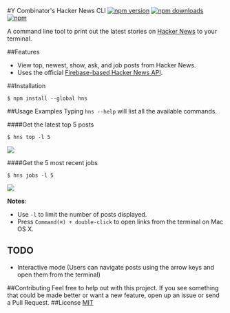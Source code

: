 #Y Combinator's Hacker News CLI 
[![npm version](https://badge.fury.io/js/hns.svg)](https://badge.fury.io/js/hns) 
[![npm downloads](https://img.shields.io/npm/dt/hns.svg?style=flat)](https://www.npmjs.com/package/hns)
[![npm](https://img.shields.io/npm/l/express.svg)](http://opensource.org/licenses/MIT)

A command line tool to print out the latest stories on [Hacker News](https://news.ycombinator.com/) to your terminal.

##Features

- View top, newest, show, ask, and job posts from Hacker News.
- Uses the official [Firebase-based Hacker News API](https://github.com/HackerNews/API).

##Installation

```
$ npm install --global hns
```

##Usage Examples
Typing `hns --help` will list all the available commands.

####Get the latest top 5 posts

```
$ hns top -l 5
```

![](https://github.com/gmontalvoriv/hns/blob/master/screenshots/top.png)

####Get the 5 most recent jobs

```
$ hns jobs -l 5
```

![](https://github.com/gmontalvoriv/hns/blob/master/screenshots/job.png)

**Notes**: 
- Use `-l` to limit the number of posts displayed.
- Press `Command(⌘) + double-click` to open links from the terminal on Mac OS X.

## TODO

- Interactive mode (Users can navigate posts using the arrow keys and open them from the terminal)

##Contributing
Feel free to help out with this project. If you see something that could be made better or want a new feature, open up an issue or send a Pull Request.
##License
[MIT](https://github.com/gmontalvoriv/hns/blob/master/LICENSE)

